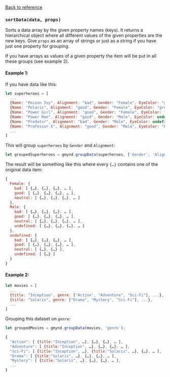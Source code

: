 [Back to reference](../README.md)

### `sortData(data, props)`

Sorts a data array by the given property names (keys). It returns a hierarchical object where all different values of the given properties are the new keys. Give `props` as an array of strings or just as a string if you have just one property for grouping.

If you have arrays as values of a given property the item will be put in all these groups (see example 2).

#### Example 1:

If you have data like this:
```javascript
let superheroes = [ 
  ...
  {Name: "Poison Ivy", Alignment: "bad", Gender: "Female", EyeColor: "green", Race: "Human"},
  {Name: "Polaris", Alignment: "good", Gender: "Female", EyeColor: "green", Race: "Mutant"},
  {Name: "Power Girl", Alignment: "good", Gender: "Female", EyeColor: "blue", Race: "Kryptonian"},
  {Name: "Power Man", Alignment: "good", Gender: "Male", EyeColor: undefined, Race: "Mutant"},
  {Name: "Predator", Alignment: "bad", Gender: "Male", EyeColor: undefined, Race: "Yautja"},
  {Name: "Professor X", Alignment: "good", Gender: "Male", EyeColor: "blue", Race: "Mutant"},
  ...
]
```

This will group `superheroes` by `Gender` and `Alignment`:
```javascript
let groupedSuperheroes = gmynd.groupData(superheroes, ['Gender', 'Alignment']);
```

The result will be something like this where every `{…}` contains one of the original data item:
```javascript
{
  Female: {
    bad: [ {…}, {…}, {…}, … ],
    good: [ {…}, {…}, {…}, … ],
    neutral: [ {…}, {…}, {…}, … ]
  },
  Male: {
    bad: [ {…}, {…}, {…}, … ],
    good: [ {…}, {…}, {…}, … ],
    neutral: [ {…}, {…}, {…}, … ],
    undefined: [ {…}, {…}, {…}, … ]
  },
  undefined: {
    bad: [ {…}, {…}, {…}, … ],
    good: [ {…}, {…}, {…}, … ],
    neutral: [ {…}, {…} ],
    undefined: [ {…} ]
  }
}
```

#### Example 2:

```javascript
let movies = [ 
  ...
  {title: "Inception", genre: ["Action", "Adventure", "Sci-Fi"], ...},
  {title: "Solaris", genre: ["Drama", "Mystery", "Sci-Fi"], ...},
  ...
]
```

Grouping this dataset on `genre`:
```javascript
let groupedMovies = gmynd.groupData(movies, 'genre');
```

```javascript
{
  "Action": [ {title:"Inception", …}, {…}, {…}, … ],
  "Adventure": [ {title:"Inception", …}, {…}, {…}, … ],
  "Sci-Fi": [ {title:"Inception", …}, {title:"Solaris", …}, {…}, … ],
  "Drama": [ {title:"Solaris", …}, {…}, {…}, … ],
  "Mystery": [ {title:"Solaris", …}, {…}, {…}, … ],
  ...
}
```

